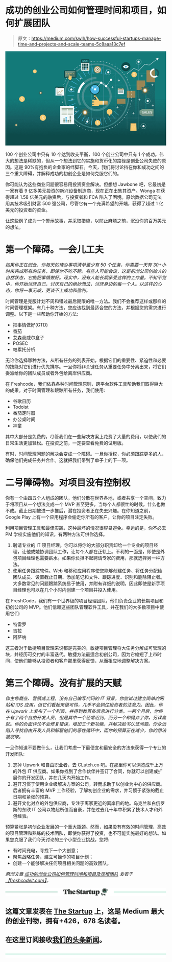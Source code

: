 # 成功的创业公司如何管理时间和项目，如何扩展团队

> 原文：<https://medium.com/swlh/how-successful-startups-manage-time-and-projects-and-scale-teams-5c8aaa13c7ef>

![](img/ed6d1fdd2a33fb486bf7ea78040e2cae.png)

100 个创业公司中只有 10 个达到收支平衡，100 个创业公司中只有 1 个成功。伟大的想法是稀缺的，但从一个想法到它的实施和货币化的路径是创业公司失败的原因。这是 90%有抱负的企业家的绊脚石。今天，我们将讨论挡在你和成功之间的三个重大障碍，并解释成功的初创企业是如何克服它们的。

你可能认为这些商业问题很容易用投资资金解决。但想想 Jawbone 吧，它最初是一家有着 9 亿多美元投资的新兴设备制造商，现在正在出售其资产。Wonga 在获得超过 1.58 亿美元的融资后，与投资者和 FCA 陷入了困境。原始数据公司无法用其技术吸引财富 500 强公司，尽管它有一个充满希望的开端，获得了超过 1 亿美元的投资者的资金。

让这些例子成为一个警示故事，并采取措施，以防止麻烦之前，沉没你的百万美元的想法。

# 第一个障碍。一会儿工夫

*如果你正在创业，你每天的待办事项清单至少有 50 个任务，你需要一天有 30+小时来完成所有的任务，即使你不吃不睡。有些人可能会说，这是初创公司创始人的自然状态，它能把事情做好。现实中，没有人能长期承受这样的工作量。不知不觉中，你开始讨厌自己，讨厌自己的绝妙想法，讨厌身边的每一个人。以这样的心态，你将一事无成，更谈不上成功和盈利。*

时间管理是克服计划不周和错过最后期限的唯一方法。我们不会推荐这样或那样的时间管理框架。有几十种方法，您应该找到最适合您的方法，并根据您的需求进行调整。以下是一些帮助你开始的方法:

*   把事情做好(GTD)
*   番茄
*   艾森豪威尔盒子
*   POSEC
*   帕累托分析

无论你选择哪种方法，从所有任务的列表开始，根据它们的重要性、紧迫性和必要的技能对它们进行优先排序。一旦你将非关键任务从重要任务中分离出来，将它们委派给你的团队成员或者外包给离岸供应商。

在 Freshcode，我们依靠各种时间管理原则，跨平台软件工具帮助我们取得巨大的成果。对于时间管理和跟踪所有任务，我们使用:

*   谷歌日历
*   Todoist
*   番茄定时器
*   办公桌时间
*   神童

其中大部分是免费的，尽管我们在一些解决方案上花费了大量的费用，以使我们的日常生活更加轻松。在投资之前，一定要查看免费的试用版。

有时，时间管理问题的解决会变成一个障碍。一旦你授权，你必须跟踪更多的人，确保他们完成任务并合作。这就把我们带到了单子上的下一项。

# 二号障碍物。对项目没有控制权

你有一个由四五个人组成的团队，他们分散在世界各地，或者共享一个空间，致力于将项目从一个想法变成一个 MVP 甚至更多。当每个人都很忙的时候，什么也做不成。截止日期被进一步推后，潜在投资者正在失去兴趣。在你知道之前，Google Play 上有一个应用程序会偷走你所有的客户，让你的项目注定失败。

利用项目管理工具和最佳实践，这种最坏的情况很容易避免。幸运的是，你不必去 PM 学校实施他们的知识。有两种方法可供你选择。

1.  聘请专业的 IT 项目经理。你可以将你的大部分职责卸给一个专业的项目经理，让他或她协调团队工作，让每个人都在正轨上。不利的一面是，即使是外包项目经理也需要薪水。如果你负担不起聘请专家的费用，那就选择另一种方法。
2.  使用任务跟踪软件。Web 和移动应用程序使您能够创建任务、将任务分配给团队成员、设置截止日期、添加笔记和文件、跟踪进度、识别和删除阻止者。大多数常见的问题跟踪系统易于使用，并附有详细的说明，因此即使是新手项目经理也可以在几个小时内创建一个项目并投入使用。

在 FreshCode，我们有一个世界级的项目经理团队，他们负责企业的长期项目和初创公司的 MVP。他们信赖这些团队管理软件工具，并在我们的大多数项目中使用它们:

*   特雷罗
*   吉拉
*   阿萨纳

这三者对于敏捷项目管理来说都是完美的，敏捷项目管理将大任务分解成可管理的块，并经历可交付的丰富迭代。敏捷方法最适合初创公司，因为它缩短了上市时间，使他们能够从投资者和客户那里获得反馈，从而相应地调整解决方案。

# 第三个障碍。没有扩展的天赋

*你主修商业、营销或工程，没有自己编写代码的 IT 背景。你尝试过建立简单的网站和 iOS 应用，但它们看起来很可怜，几乎不会抓住投资者的注意力。因此，你在 Upwork 上发布了一个列表，并得到数百条信息进行分类。一两个月后，你终于有了两个自由开发人员，但是其中一个经常迟到，而另一个却抛弃了你，另谋高就。你的负面评论不会修复错误，增加三个新功能，并解决脸书认证问题。你永远陷入寻找自由开发人员和解雇他们的恶性循环中，而你的预算正在减少，你的想法被窃取。*

一旦你知道不要做什么，让我们考虑一下最便宜和最安全的方法来获得一个专业的开发团队:

1.  忘掉 Upwork 和自由职业者，去 CLutch.co 吧。在那里你可以浏览成千上万的外包 IT 供应商。如果你找到了合作伙伴并签订了合同，你就可以创建或扩展你的开发团队，并在几天内开始工作。
2.  避开习惯于使用企业级解决方案的公司，转而求助于以创业为中心的供应商。后者拥有丰富的 MVP 工作经验，了解初创企业的需求，并习惯于紧张的截止日期和紧张的预算。
3.  避开文化对立的外包供应商，专注于离家更近的离岸目的地。乌克兰和白俄罗斯的东欧 IT 公司以物超所值而自豪，并在过去几十年中积累了技术人才和外包经验。

预算紧张是初创企业发展的一个重大瓶颈。然而，如果没有有效的时间管理、高效的项目管理和熟练的技术团队，即使你获得了投资，也不可能实施最好的想法。如果您克服了我们今天讨论的三个小型企业挑战，您将:

*   有时间充电，寻找下一个大创意；
*   聚焦战略任务，建立可操作的项目计划；
*   创建一个能够解决任何项目相关问题的高效团队。

*原创文章* [*成功的创业公司如何管理时间和项目及规模团队*](https://freshcodeit.com/freshcode-post/how-successful-startups-manage-time-and-projects) *发表于*[*【freshcodeit.com】*](https://freshcodeit.com)*。*

[![](img/308a8d84fb9b2fab43d66c117fcc4bb4.png)](https://medium.com/swlh)

## 这篇文章发表在 [The Startup](https://medium.com/swlh) 上，这是 Medium 最大的创业刊物，拥有+426，678 名读者。

## 在这里订阅接收[我们的头条新闻](https://growthsupply.com/the-startup-newsletter/)。

[![](img/b0164736ea17a63403e660de5dedf91a.png)](https://medium.com/swlh)
